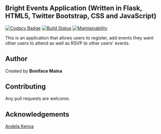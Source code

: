 ## Bright Events Application (Written in Flask, HTML5, Twitter Bootstrap, CSS and JavaScript)

[![Codacy Badge](https://api.codacy.com/project/badge/Grade/1764a0ff58f1440e8ad8f35a8932db93)](https://www.codacy.com/app/BonifaceMaina/brightevents?utm_source=github.com&amp;utm_medium=referral&amp;utm_content=BonifaceMaina/brightevents&amp;utm_campaign=Badge_Grade)
[![Build Status](https://travis-ci.org/BonifaceMaina/brightevents.svg?branch=master)](https://travis-ci.org/BonifaceMaina/brightevents)
[![Maintainability](https://api.codeclimate.com/v1/badges/033651583c868158e443/maintainability)](https://codeclimate.com/github/BonifaceMaina/brightevents/maintainability)

This is an application that allows users to register, add events they want other users to attend as well as RSVP to other users' events.

## Author

Created by **Boniface Maina**

## Contributing

Any pull requests are welcome.

## Acknowledgements

[Andela Kenya](https://andela.com/)
